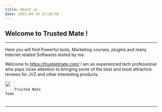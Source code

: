 ```yaml
---
title: About us
date: 2021-04-10 17:29:56
---
```

## Welcome to Trusted Mate ! 
<hr />

Here you will find Powerful tools, Marketing courses, plugins and many Internet related Softwares tested by me.

Welcome to https://trustedmate.com/ I am an experienced tech professional who pays close attention to bringing some of the best and most attractive reviews for JVZ and other interesting products.



<img src="/images/TLogo.png" style="height: 2rem;"><code>Trusted Mate Team<code>
<hr />